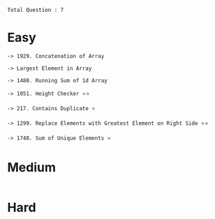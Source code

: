 `Total Question : 7` 

# Easy
```
-> 1929. Concatenation of Array

-> Largest Element in Array

-> 1480. Running Sum of 1d Array

-> 1051. Height Checker ⭐️⭐️

-> 217. Contains Duplicate ⭐️

-> 1299. Replace Elements with Greatest Element on Right Side ⭐️⭐️

-> 1748. Sum of Unique Elements ⭐️
```

# Medium
```
```

# Hard
```
```
